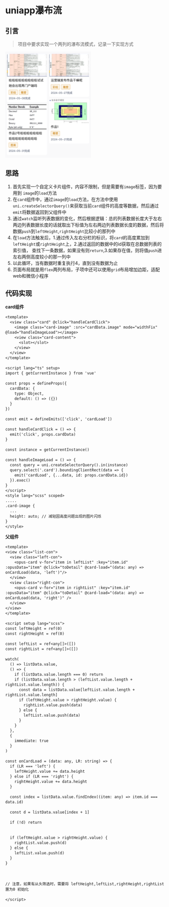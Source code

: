 # uniapp瀑布流

## 引言

> 项目中要求实现一个两列的瀑布流模式，记录一下实现方式

![瀑布流](../assets/imgs/unippWaterfallImg.png)

## 思路

1. 首先实现一个自定义卡片组件，内容不限制，但是需要有`image`标签，因为要用到 `image`的`load`方法
2. 在`card`组件中，通过`image`的`load`方法，在方法中使用`uni.createSelectorQuery()`来获取当前`card`组件的高度等数据，然后通过`emit`将数据返回到父组件中
3. 通过`watch`监听列表数据的变化，然后根据逻辑：总的列表数据长度大于左右两边列表数据长度的话就取出下标值为左右两边列表数据长度的数据，然后将数据`push`到`leftHeight`,`rightHeight`比较小的那列中
4. 在`load`方法触发后，1.通过传入左右分栏的标识，将`card`的高度累加到`leftHeight`或`rightHeight`上，2.通过返回的数据中的id获取在总数据列表的索引值，
查找下一条数据，如果没有则`return`,3.如果存在值，则将值`push`进左右两侧高度较小的那一列中
5. 以此循环，当有数据时重复执行4，直到没有数据为止
6. 页面布局就是用`flex`两列布局，子项中还可以使用`grid`布局增加边距，适配web和微信小程序

## 代码实现

**card组件**

```vue
<template>
  <view class="card" @click="handleCardClick">
    <image class="card-image" :src="cardData.image" mode="widthFix" @load="handleImageLoad"></image>
    <view class="card-content">
      <slot></slot>
    </view>
  </view>
</template>

<script lang="ts" setup>
import { getCurrentInstance } from 'vue'

const props = defineProps({
  cardData: {
    type: Object,
    default: () => ({})
  }
})

const emit = defineEmits(['click', 'cardLoad'])

const handleCardClick = () => {
  emit('click', props.cardData)
}

const instance = getCurrentInstance()

const handleImageLoad = () => {
  const query = uni.createSelectorQuery().in(instance)
  query.select('.card').boundingClientRect(data => {
    emit('cardLoad', {...data, id: props.cardData.id})
  }).exec()
}
</script>
<style lang="scss" scoped>
.....
.card-image {
  ...
  height: auto; // 减轻因高度问题出现的图片闪烁
}
</style>
```

**父组件**

```vue
<template>
<view class="list-con">
  <view class="left-con">
    <opus-card v-for="item in leftList" :key="item.id" :opusData="item" @click="toDetail" @card-load="(data: any) => onCardLoad(data, 'left')"/>
  </view>
  <view class="right-con">
    <opus-card v-for="item in rightList" :key="item.id" :opusData="item" @click="toDetail" @card-load="(data: any) => onCardLoad(data, 'right')" />
  </view>
</view>
</template>

<script setup lang="scss">
const leftHeight = ref(0)
const rightHeight = ref(0)

const leftList = ref<any[]>([])
const rightList = ref<any[]>([])

watch(
  () => listData.value,
  () => {
    if (listData.value.length === 0) return
    if (listData.value.length > (leftList.value.length + rightList.value.length)) {
      const data = listData.value[leftList.value.length + rightList.value.length]
      if (leftHeight.value > rightHeight.value) {
        rightList.value.push(data)
      } else {
        leftList.value.push(data)
      }
    }
  },
  {
    immediate: true
  }
)

const onCardLoad = (data: any, LR: string) => {
  if (LR === 'left') {
    leftHeight.value += data.height
  } else if (LR === 'right') {
    rightHeight.value += data.height
  }

  const index = listData.value.findIndex((item: any) => item.id === data.id)

  const d = listData.value[index + 1]

  if (!d) return
  
  
  if (leftHeight.value > rightHeight.value) {
    rightList.value.push(d)
  } else {
    leftList.value.push(d)
  }
}



// 注意，如果有从头筛选时，需要将 leftHeight,leftList,rightHeight,rightList 置为0 初始化

</script>
```
